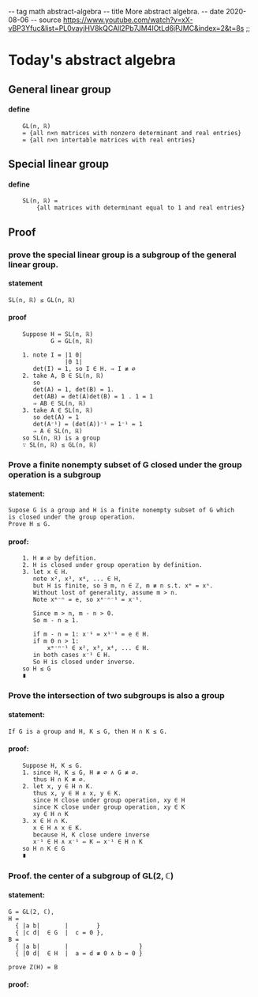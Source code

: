 -- tag math abstract-algebra
-- title More abstract algebra.
-- date 2020-08-06
-- source https://www.youtube.com/watch?v=xX-vBP3Yfuc&list=PL0vayjHV8kQCAll2Pb7JM4IOtLd6jPJMC&index=2&t=8s
;;
# Today's abstract algebra

## General linear group
#### define
```
    GL(n, ℝ)
    = {all n×n matrices with nonzero determinant and real entries}
    = {all n×n intertable matrices with real entries}
```

## Special linear group
#### define
```
    SL(n, ℝ) =
        {all matrices with determinant equal to 1 and real entries}
```

## Proof
### prove the special linear group is a subgroup of the general linear group.

#### statement
```
SL(n, ℝ) ≤ GL(n, ℝ)
```

#### proof
```
    Suppose H = SL(n, ℝ)
            G = GL(n, ℝ)

    1. note I = |1 0|
                |0 1|
       det(I) = 1, so I ∈ H. ⇒ I ≢ ∅
    2. take A, B ∈ SL(n, ℝ)
       so
       det(A) = 1, det(B) = 1.
       det(AB) = det(A)det(B) = 1 . 1 = 1
       ⇒ AB ∈ SL(n, ℝ)
    3. take A ∈ SL(n, ℝ)
       so det(A) = 1
       det(A⁻¹) = (det(A))⁻¹ = 1⁻¹ = 1
       ⇒ A ∈ SL(n, ℝ)
    so SL(n, ℝ) is a group
    ∵ SL(n, ℝ) ≤ GL(n, ℝ)
```

### Prove a finite nonempty subset of G closed under the group operation is a subgroup
#### statement:
```
Supose G is a group and H is a finite nonempty subset of G which
is closed under the group operation.
Prove H ≤ G.
```

#### proof:
```
    1. H ≢ ∅ by defition.
    2. H is closed under group operation by definition.
    3. let x ∈ H.
       note x², x³, x⁴, ... ∈ H,
       but H is finite, so ∃ m, n ∈ ℤ, m ≢ n s.t. xᵐ = xⁿ.
       Without lost of generality, assume m > n.
       Note xᵐ⁻ⁿ = e, so xᵐ⁻ⁿ⁻¹ = x⁻¹.

       Since m > n, m - n > 0.
       So m - n ≥ 1.

       if m - n = 1: x⁻¹ = x¹⁻¹ = e ∈ H.
       if m 0 n > 1:
           xᵐ⁻ⁿ⁻¹ ∈ x², x³, x⁴, ... ∈ H.
       in both cases x⁻¹ ∈ H.
       So H is closed under inverse.
    so H ≤ G
    ∎
```

### Prove the intersection of two subgroups is also a group
#### statement:
```
If G is a group and H, K ≤ G, then H ∩ K ≤ G.
```

#### proof:
```
    Suppose H, K ≤ G.
    1. since H, K ≤ G, H ≢ ∅ ∧ G ≢ ∅.
       thus H ∩ K ≢ ∅.
    2. let x, y ∈ H ∩ K.
       thus x, y ∈ H ∧ x, y ∈ K.
       since H close under group operation, xy ∈ H
       since K close under group operation, xy ∈ K
       xy ∈ H ∩ K
    3. x ∈ H ∩ K.
       x ∈ H ∧ x ∈ K.
       because H, K close undere inverse
       x⁻¹ ∈ H ∧ x⁻¹ ⇔ K ⇔ x⁻¹ ∈ H ∩ K
    so H ∩ K ∈ G
    ∎
```

### Proof. the center of a subgroup of GL(2, ℂ)
#### statement:
```
G = GL(2, ℂ),
H =
  { |a b|       |        }
  { |c d|  ∈ G  |  c = 0 },
B =
  { |a b|       |                    }
  { |0 d|  ∈ H  |  a = d ≢ 0 ∧ b = 0 }

prove Z(H) = B
```

#### proof:
```
```

